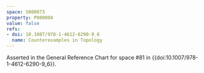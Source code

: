 ```yaml
---
space: S000073
property: P000004
value: false
refs:
- doi: 10.1007/978-1-4612-6290-9_6
  name: Counterexamples in Topology
---
```


Asserted in the General Reference Chart for space #81 in
{{doi:10.1007/978-1-4612-6290-9_6}}.
